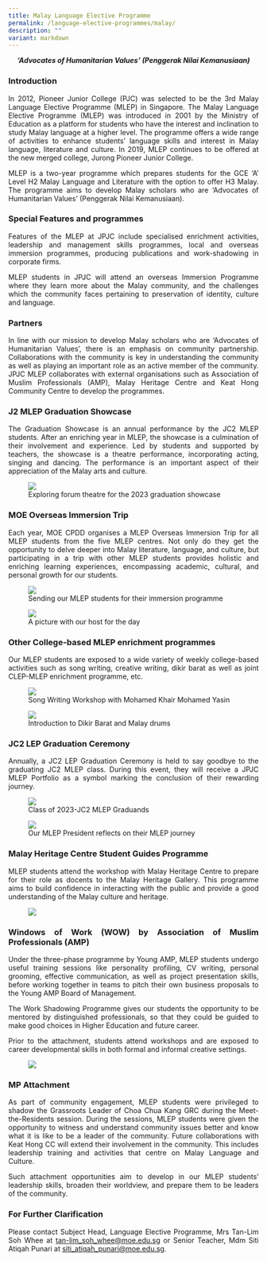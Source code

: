```yaml
---
title: Malay Language Elective Programme
permalink: /language-elective-programmes/malay/
description: ""
variant: markdown
---
```

<div align="justify">

<p><i><strong></strong></i></p><center><i><strong>‘Advocates of Humanitarian Values’ (Penggerak Nilai Kemanusiaan)</strong></i></center><p></p>

<h3>Introduction</h3>

<p>
In 2012, Pioneer Junior College (PJC) was selected to be the 3rd Malay Language Elective Programme (MLEP) in Singapore. The Malay Language Elective Programme (MLEP) was introduced in 2001 by the Ministry of Education as a platform for students who have the interest and inclination to study Malay language at a higher level. The programme offers a wide range of activities to enhance students’ language skills and interest in Malay language, literature and culture.&nbsp;In 2019, MLEP continues to be offered at the new merged college, Jurong Pioneer Junior College.</p>

<p>
MLEP is a two-year programme which prepares students for the GCE ‘A’ Level H2 Malay Language and Literature with the option to offer H3 Malay. The programme aims to develop Malay scholars who are ‘Advocates of Humanitarian Values’ (Penggerak Nilai Kemanusiaan).</p>

<h3>Special Features and programmes</h3>

<p>
Features of the MLEP at JPJC include specialised enrichment activities, leadership and management skills programmes, local and overseas immersion programmes, producing publications and work-shadowing in corporate firms.</p>

<p>
MLEP students in JPJC will attend an overseas Immersion Programme where they learn more about the Malay community, and the challenges which the community faces pertaining to preservation of identity, culture and language.</p>

<h3>Partners</h3>

<p>
In line with our mission to develop Malay scholars who are ‘Advocates of Humanitarian Values’, there is an emphasis on community partnership. Collaborations with the community is key in understanding the community as well as playing an important role as an active member of the community. JPJC MLEP collaborates with external organisations such as Association of Muslim Professionals&nbsp;(AMP), Malay Heritage Centre and Keat Hong Community Centre to develop the&nbsp;programmes.</p>

<h3>J2 MLEP Graduation Showcase</h3>

<p>
The Graduation Showcase is an annual performance by the JC2 MLEP students. After an enriching year in MLEP, the showcase is a culmination of their involvement and experience. Led by students and supported by teachers, the showcase is a theatre performance, incorporating acting, singing and dancing. The performance is an important aspect of their appreciation of the Malay arts and culture.</p>

<figure>
	<img src="/images/JPJC%20Experience/Curriculum/Languages/Language%20Elective%20Programmes/MLEP/MLEP01.jpeg">
	<figcaption>Exploring forum theatre for the 2023 graduation showcase</figcaption></figure>
<h3>MOE Overseas Immersion Trip</h3>
	
<p>Each year, MOE CPDD organises a MLEP Overseas Immersion Trip for all MLEP students from the five MLEP centres. Not only do they get the opportunity to delve deeper into Malay literature, language, and culture, but participating in a trip with other MLEP students provides holistic and enriching learning experiences, encompassing academic, cultural, and personal growth for our students.</p>
	
<figure>
	<img src="/images/JPJC%20Experience/Curriculum/Languages/Language%20Elective%20Programmes/MLEP/MLEP02.jpeg">
	<figcaption>Sending our MLEP students for their immersion programme</figcaption></figure>
	
<figure>
	<img src="/images/JPJC%20Experience/Curriculum/Languages/Language%20Elective%20Programmes/MLEP/MLEP03.jpeg">
	<figcaption>A picture with our host for the day</figcaption></figure>
	
<h3>Other College-based MLEP enrichment programmes</h3>
	
<p>Our MLEP students are exposed to a wide variety of weekly college-based activities such as song writing, creative writing, dikir barat as well as joint CLEP-MLEP enrichment programme, etc.</p>

<figure>
	<img src="/images/JPJC%20Experience/Curriculum/Languages/Language%20Elective%20Programmes/MLEP/MLEP04.jpeg">
	<figcaption>Song Writing Workshop with Mohamed Khair Mohamed Yasin</figcaption></figure>
	
<figure>
	<img src="/images/JPJC%20Experience/Curriculum/Languages/Language%20Elective%20Programmes/MLEP/MLEP05.jpeg">
	<figcaption>Introduction to Dikir Barat and Malay drums</figcaption></figure>
	
<h3>JC2 LEP Graduation Ceremony</h3>
	
<p>Annually, a JC2 LEP Graduation Ceremony is held to say goodbye to the graduating JC2 MLEP class. During this event, they will receive a JPJC MLEP Portfolio as a symbol marking the conclusion of their rewarding journey.</p>

<figure>
	<img src="/images/JPJC%20Experience/Curriculum/Languages/Language%20Elective%20Programmes/MLEP/MLEP06.jpeg">
	<figcaption>Class of 2023-JC2 MLEP Graduands</figcaption></figure>
	
<figure>
	<img src="/images/JPJC%20Experience/Curriculum/Languages/Language%20Elective%20Programmes/MLEP/MLEP07.jpeg">
	<figcaption>Our MLEP President reflects on their MLEP journey</figcaption></figure>
	
<h3>Malay Heritage Centre Student Guides Programme</h3>

<p>
MLEP students attend the workshop with Malay Heritage Centre to prepare for their role as docents to the Malay Heritage Gallery. This programme aims to build confidence in interacting with the public and provide a good understanding of the Malay culture and heritage.</p>

<figure>
<img src="/images/MLEP%201.png"></figure>

<h3>Windows of Work (WOW) by Association of Muslim Professionals (AMP)</h3>

<p>
Under the three-phase programme by Young AMP, MLEP students undergo useful training sessions like personality profiling, CV writing, personal grooming, effective communication, as well as project presentation skills, before working together in teams to pitch their own business proposals to the Young AMP Board of Management.</p>

<p>
The Work Shadowing Programme gives our students the opportunity to be mentored by distinguished professionals, so that they could be guided to make good choices in Higher Education and future career.</p>

<p>
Prior to the attachment, students attend workshops and are exposed to career developmental skills in both formal and informal creative settings.</p>

<figure>
<img src="/images/MLEP%202.png"></figure>

<h3>MP Attachment</h3>

<p>
As part of community engagement, MLEP students were privileged to shadow the Grassroots Leader of Choa Chua Kang GRC during the Meet-the-Residents session. During the sessions, MLEP students were given the opportunity to witness and understand community issues better and know what it is like to be a leader of the community. Future collaborations with Keat Hong CC will extend their involvement in the community. This includes leadership training and activities that centre on Malay Language and Culture.</p>

<p>
Such attachment opportunities aim to develop in our MLEP students’ leadership skills, broaden their worldview, and prepare them to be leaders of the community.</p>

<h3>For Further Clarification</h3>

<p>Please contact Subject Head, Language Elective Programme, Mrs Tan-Lim Soh Whee at&nbsp;<a href="mailto:tan-lim_soh_whee@moe.edu.sg">tan-lim_soh_whee@moe.edu.sg</a>&nbsp;or Senior Teacher, Mdm Siti Atiqah Punari at&nbsp;<a href="mailto:siti_atiqah_punari@moe.edu.sg">siti_atiqah_punari@moe.edu.sg</a>.</p>

</div>